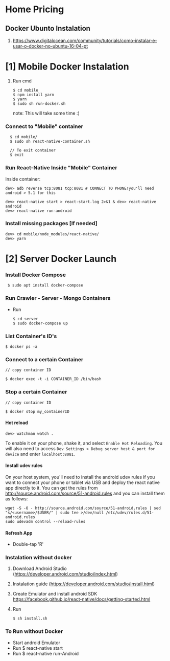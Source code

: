 	
# Home Pricing


## Docker Ubunto Instalation

1. https://www.digitalocean.com/community/tutorials/como-instalar-e-usar-o-docker-no-ubuntu-16-04-pt



# [1] Mobile Docker Instalation

 1. Run cmd
    ```
    $ cd mobile
    $ npm install yarn
    $ yarn
    $ sudo sh run-docker.sh
    ```
    note: This will take some time :)

### Connect to "Mobile" container 
 ```
   $ cd mobile/
   $ sudo sh react-native-container.sh 
   
   // To exit container
   $ exit 
 ```

### Run React-Native Inside "Mobile" Container

Inside container:
```
dev> adb reverse tcp:8081 tcp:8081 # CONNECT TO PHONE!you'll need android > 5.1 for this 

dev> react-native start > react-start.log 2>&1 & dev> react-native android
dev> react-native run-android
```

### Install missing packages [If needed]
```
dev> cd mobile/node_modules/react-native/
dev> yarn
```


# [2] Server Docker Launch

### Install Docker Compose
    
     $ sudo apt install docker-compose

### Run Crawler - Server - Mongo Containers
 * Run 
	```
	$ cd server
	$ sudo docker-compose up
	```

### List Container's ID's
	
	$ docker ps -a


### Connect to a certain Container

	// copy container ID

	$ docker exec -t -i CONTAINER_ID /bin/bash


### Stop a certain Container

	// copy container ID

	$ docker stop my_containerID

#### Hot reload

```
dev> watchman watch .
```


To enable it on your phone,
shake it, and select `Enable Hot Reloading`.
You will also need to access `Dev Settings > Debug server host & port for device`
and enter `localhost:8081`.


#### Install udev rules

On your host system, you'll need to install the android udev rules if you want to connect your phone or tablet via USB and deploy the react native app directly to it. You can get the rules from http://source.android.com/source/51-android.rules and you can install them as follows:

```
wget -S -O - http://source.android.com/source/51-android.rules | sed "s/<username>/$USER/" | sudo tee >/dev/null /etc/udev/rules.d/51-android.rules
sudo udevadm control --reload-rules
```


#### Refresh App 
   
 * Double-tap 'R'


### Instalation without docker

1. Download Android Studio (https://developer.android.com/studio/index.html)

2. Instalation guide (https://developer.android.com/studio/install.html)

3. Create Emulator and install android SDK https://facebook.github.io/react-native/docs/getting-started.html

4. Run
    ```
    $ sh install.sh
    ```
### To Run without Docker

 * Start android Emulator
 * Run $ react-native start
 * Run $ react-native run-Android



